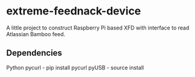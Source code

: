 extreme-feednack-device
=======================

A little project to construct Raspberry Pi based XFD with interface to read Atlassian Bamboo feed.


Dependencies
------------

Python
pycurl - pip install pycurl
pyUSB - source install
